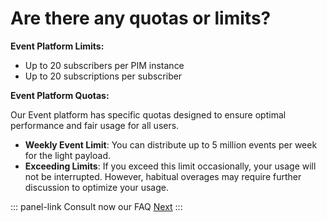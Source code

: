 # Are there any quotas or limits?


**Event Platform Limits:**

- Up to 20 subscribers per PIM instance
- Up to 20 subscriptions per subscriber

**Event Platform Quotas:**

Our Event platform has specific quotas designed to ensure optimal performance and fair usage for all users.
- **Weekly Event Limit**: You can distribute up to 5 million events per week for the light payload.
- **Exceeding Limits**: If you exceed this limit occasionally, your usage will not be interrupted. However, habitual overages may require further discussion to optimize your usage.

::: panel-link Consult now our FAQ [Next](/akeneo-event-platform/faq.html)
:::